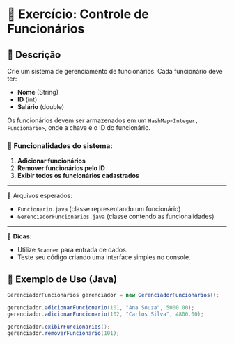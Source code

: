 # 🏢 Exercício: Controle de Funcionários

## 📌 Descrição
Crie um sistema de gerenciamento de funcionários. Cada funcionário deve ter:
- **Nome** (String)
- **ID** (int)
- **Salário** (double)

Os funcionários devem ser armazenados em um `HashMap<Integer, Funcionario>`, onde a chave é o ID do funcionário.

### 🎯 Funcionalidades do sistema:
1. **Adicionar funcionários**
2. **Remover funcionários pelo ID**
3. **Exibir todos os funcionários cadastrados**

---

📂 Arquivos esperados:
- `Funcionario.java` (classe representando um funcionário)
- `GerenciadorFuncionarios.java` (classe contendo as funcionalidades)

---
📌 **Dicas**:
- Utilize `Scanner` para entrada de dados.
- Teste seu código criando uma interface simples no console.

## 📌 Exemplo de Uso (Java)
```java
GerenciadorFuncionarios gerenciador = new GerenciadorFuncionarios();

gerenciador.adicionarFuncionario(101, "Ana Souza", 5000.00);
gerenciador.adicionarFuncionario(102, "Carlos Silva", 4800.00);

gerenciador.exibirFuncionarios();
gerenciador.removerFuncionario(101);
